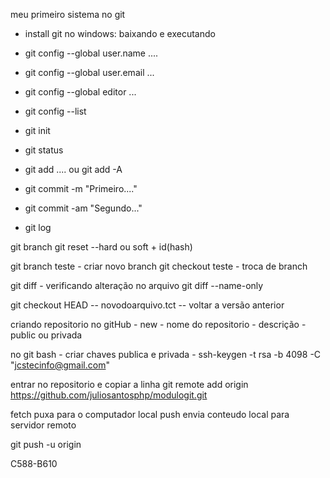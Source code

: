 meu primeiro sistema no git



- install git no windows: baixando e executando
- git config --global user.name ....
- git config --global user.email ...
- git config --global editor ...
- git config --list

- git init
- git status
- git add .... ou git add -A
- git commit -m "Primeiro...."
- git commit -am "Segundo..."
- git log


git branch
git reset --hard ou soft + id(hash) 

git branch teste - criar novo branch
git checkout teste - troca de branch


git diff  - verificando alteração no arquivo
git diff --name-only


git checkout HEAD -- novodoarquivo.tct  -- voltar a versão anterior


criando repositorio no gitHub - new - nome do repositorio - descrição - public ou privada

no git bash - criar chaves publica e privada - ssh-keygen -t rsa -b 4098 -C "jcstecinfo@gmail.com"

entrar no repositorio e copiar a linha git remote add origin https://github.com/juliosantosphp/modulogit.git

fetch puxa para o computador local
push envia conteudo local para servidor remoto

git push -u origin

C588-B610